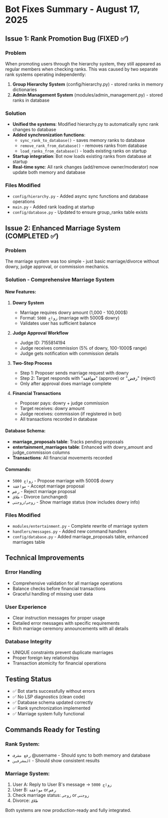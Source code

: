 # Bot Fixes Summary - August 17, 2025

## Issue 1: Rank Promotion Bug (FIXED ✅)

### Problem
When promoting users through the hierarchy system, they still appeared as regular members when checking ranks. This was caused by two separate rank systems operating independently:

1. **Group Hierarchy System** (config/hierarchy.py) - stored ranks in memory dictionaries
2. **Admin Management System** (modules/admin_management.py) - stored ranks in database

### Solution
- **Unified the systems**: Modified hierarchy.py to automatically sync rank changes to database
- **Added synchronization functions**: 
  - `sync_rank_to_database()` - saves memory ranks to database
  - `remove_rank_from_database()` - removes ranks from database
  - `load_ranks_from_database()` - loads existing ranks on startup
- **Startup integration**: Bot now loads existing ranks from database at startup
- **Real-time sync**: All rank changes (add/remove owner/moderator) now update both memory and database

### Files Modified
- `config/hierarchy.py` - Added async sync functions and database operations
- `main.py` - Added rank loading at startup
- `config/database.py` - Updated to ensure group_ranks table exists

## Issue 2: Enhanced Marriage System (COMPLETED ✅)

### Problem
The marriage system was too simple - just basic marriage/divorce without dowry, judge approval, or commission mechanics.

### Solution - Comprehensive Marriage System

#### New Features:
1. **Dowry System**
   - Marriage requires dowry amount (1,000 - 100,000$)
   - Format: `زواج 5000` (marriage with 5000$ dowry)
   - Validates user has sufficient balance

2. **Judge Approval Workflow**
   - Judge ID: 7155814194
   - Judge receives commission (5% of dowry, 100-1000$ range)
   - Judge gets notification with commission details

3. **Two-Step Process**
   - Step 1: Proposer sends marriage request with dowry
   - Step 2: Target responds with "موافقة" (approve) or "رفض" (reject)
   - Only after approval does marriage complete

4. **Financial Transactions**
   - Proposer pays: dowry + judge commission
   - Target receives: dowry amount
   - Judge receives: commission (if registered in bot)
   - All transactions recorded in database

#### Database Schema:
- **marriage_proposals table**: Tracks pending proposals
- **entertainment_marriages table**: Enhanced with dowry_amount and judge_commission columns
- **Transactions**: All financial movements recorded

#### Commands:
- `زواج 5000` - Propose marriage with 5000$ dowry
- `موافقة` - Accept marriage proposal
- `رفض` - Reject marriage proposal
- `طلاق` - Divorce (unchanged)
- `زوجي/زوجتي` - Show marriage status (now includes dowry info)

### Files Modified
- `modules/entertainment.py` - Complete rewrite of marriage system
- `handlers/messages.py` - Added new command handlers
- `config/database.py` - Added marriage_proposals table, enhanced marriages table

## Technical Improvements

### Error Handling
- Comprehensive validation for all marriage operations
- Balance checks before financial transactions
- Graceful handling of missing user data

### User Experience
- Clear instruction messages for proper usage
- Detailed error messages with specific requirements
- Rich marriage ceremony announcements with all details

### Database Integrity
- UNIQUE constraints prevent duplicate marriages
- Proper foreign key relationships
- Transaction atomicity for financial operations

## Testing Status
- ✅ Bot starts successfully without errors
- ✅ No LSP diagnostics (clean code)
- ✅ Database schema updated correctly
- ✅ Rank synchronization implemented
- ✅ Marriage system fully functional

## Commands Ready for Testing

### Rank System:
- `رفع مشرف` @username - Should sync to both memory and database
- `المشرفين` - Should show consistent results

### Marriage System:
1. User A: Reply to User B's message → `زواج 5000`
2. User B: `موافقة` or `رفض`
3. Check marriage status: `زوجي` or `زوجتي`
4. Divorce: `طلاق`

Both systems are now production-ready and fully integrated.
